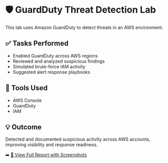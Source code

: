 # 🛡️ GuardDuty Threat Detection Lab

This lab uses Amazon GuardDuty to detect threats in an AWS environment.

## ✅ Tasks Performed
- Enabled GuardDuty across AWS regions  
- Reviewed and analyzed suspicious findings  
- Simulated brute-force IAM activity  
- Suggested alert response playbooks

## 🧰 Tools Used
- AWS Console  
- GuardDuty  
- IAM

## 💡 Outcome  
Detected and documented suspicious activity across AWS accounts, improving visibility and response readiness.

➡️ [📄 View Full Report with Screenshots](./guardduty-detailed.md)
